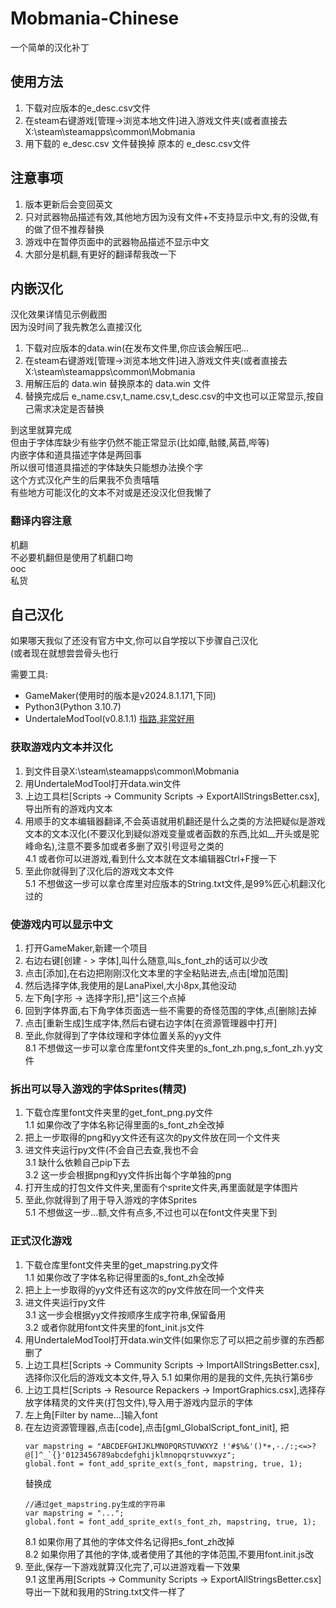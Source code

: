 # Mobmania-Chinese
一个简单的汉化补丁  

## 使用方法
1. 下载对应版本的e_desc.csv文件
2. 在steam右键游戏[管理->浏览本地文件]进入游戏文件夹(或者直接去X:\steam\steamapps\common\Mobmania
3. 用下载的 e_desc.csv 文件替换掉 原本的 e_desc.csv文件
   
## 注意事项
1. 版本更新后会变回英文
2. 只对武器物品描述有效,其他地方因为没有文件+不支持显示中文,有的没做,有的做了但不推荐替换
3. 游戏中在暂停页面中的武器物品描述不显示中文
4. 大部分是机翻,有更好的翻译帮我改一下

## 内嵌汉化
汉化效果详情见示例截图  
因为没时间了我先教怎么直接汉化  

1. 下载对应版本的data.win(在发布文件里,你应该会解压吧...
2. 在steam右键游戏[管理->浏览本地文件]进入游戏文件夹(或者直接去X:\steam\steamapps\common\Mobmania
3. 用解压后的 data.win 替换原本的 data.win 文件
4. 替换完成后 e_name.csv,t_name.csv,t_desc.csv的中文也可以正常显示,按自己需求决定是否替换

到这里就算完成  
但由于字体库缺少有些字仍然不能正常显示(比如瘴,骷髅,莴苣,哔等)  
内嵌字体和道具描述字体是两回事  
所以很可惜道具描述的字体缺失只能想办法换个字  
这个方式汉化产生的后果我不负责嘻嘻  
有些地方可能汉化的文本不对或是还没汉化但我懒了  

### 翻译内容注意
机翻  
不必要机翻但是使用了机翻口吻  
ooc  
私货  

## 自己汉化
如果哪天我似了还没有官方中文,你可以自学按以下步骤自己汉化  
(或者现在就想尝尝骨头也行  

需要工具:  
- GameMaker(使用时的版本是v2024.8.1.171,下同)
- Python3(Python 3.10.7)
- UndertaleModTool(v0.8.1.1)
  [指路,非常好用](https://github.com/UnderminersTeam/UndertaleModTool)

### 获取游戏内文本并汉化
1. 到文件目录X:\steam\steamapps\common\Mobmania
2. 用UndertaleModTool打开data.win文件
3. 上边工具栏[Scripts -> Community Scripts -> ExportAllStringsBetter.csx],导出所有的游戏内文本
4. 用顺手的文本编辑器翻译,不会英语就用机翻还是什么之类的方法把疑似是游戏文本的文本汉化(不要汉化到疑似游戏变量或者函数的东西,比如__开头或是驼峰命名),注意不要多加或者多删了双引号逗号之类的  
    4.1 或者你可以进游戏,看到什么文本就在文本编辑器Ctrl+F搜一下
5. 至此你就得到了汉化后的游戏文本文件  
    5.1 不想做这一步可以拿仓库里对应版本的String.txt文件,是99%匠心机翻汉化过的

### 使游戏内可以显示中文
1. 打开GameMaker,新建一个项目
2. 右边右键[创建 - > 字体],叫什么随意,叫s_font_zh的话可以少改
3. 点击[添加],在右边把刚刚汉化文本里的字全粘贴进去,点击[增加范围]
4. 然后选择字体,我使用的是LanaPixel,大小8px,其他没动
5. 左下角[字形 -> 选择字形],把"\|这三个点掉
6. 回到字体界面,右下角字体页面选一些不需要的奇怪范围的字体,点[删除]去掉
7. 点击[重新生成]生成字体,然后右键右边字体[在资源管理器中打开]
8. 至此,你就得到了字体纹理和字体位置关系的yy文件  
    8.1 不想做这一步可以拿仓库里font文件夹里的s_font_zh.png,s_font_zh.yy文件

### 拆出可以导入游戏的字体Sprites(精灵)
1. 下载仓库里font文件夹里的get_font_png.py文件  
    1.1 如果你改了字体名称记得里面的s_font_zh全改掉
2. 把上一步取得的png和yy文件还有这次的py文件放在同一个文件夹
3. 进文件夹运行py文件(不会自己去查,我也不会  
    3.1 缺什么依赖自己pip下去  
    3.2 这一步会根据png和yy文件拆出每个字单独的png
4. 打开生成的打包文件文件夹,里面有个sprite文件夹,再里面就是字体图片
5. 至此,你就得到了用于导入游戏的字体Sprites  
    5.1 不想做这一步...额,文件有点多,不过也可以在font文件夹里下到

### 正式汉化游戏
1. 下载仓库里font文件夹里的get_mapstring.py文件  
   1.1 如果你改了字体名称记得里面的s_font_zh全改掉
2. 把上上一步取得的yy文件还有这次的py文件放在同一个文件夹
3. 进文件夹运行py文件  
   3.1 这一步会根据yy文件按顺序生成字符串,保留备用  
   3.2 或者你就用font文件夹里的font_init.js文件
4. 用UndertaleModTool打开data.win文件(如果你忘了可以把之前步骤的东西都删了
5. 上边工具栏[Scripts -> Community Scripts -> ImportAllStringsBetter.csx],选择你汉化后的游戏文本文件,导入
   5.1 如果你用的是我的文件,先执行第6步
6. 上边工具栏[Scripts -> Resource Repackers -> ImportGraphics.csx],选择存放字体精灵的文件夹(打包文件),导入用于游戏内显示的字体
7. 左上角[Filter by name...]输入font
8. 在左边资源管理器,点击[code],点击[gml_GlobalScript_font_init],
   把
   ```
   var mapstring = "ABCDEFGHIJKLMNOPQRSTUVWXYZ !'#$%&'()*+,-./:;<=>?@[]^_`{}'0123456789abcdefghijklmnopqrstuvwxyz";  
   global.font = font_add_sprite_ext(s_font, mapstring, true, 1);
   ```
   替换成
   ```
   //通过get_mapstring.py生成的字符串
   var mapstring = "...";
   global.font = font_add_sprite_ext(s_font_zh, mapstring, true, 1);
   ```  
   8.1 如果你用了其他的字体文件名记得把s_font_zh改掉  
   8.2 如果你用了其他的字体,或者使用了其他的字体范围,不要用font.init.js改
9. 至此,保存一下游戏就算汉化完了,可以进游戏看一下效果  
    9.1 这里再用[Scripts -> Community Scripts -> ExportAllStringsBetter.csx]导出一下就和我用的String.txt文件一样了
